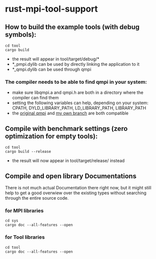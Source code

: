 # rust-mpi-tool-support

## How to build the example tools (with debug symbols):
```
cd tool
cargo build
```
- the result will appear in tool/target/debug/*
- \*\_pmpi.dylib can be used by directly linking the application to it
- \*\_qmpi.dylib can be used through qmpi

### The compiler needs to be able to find qmpi in your system:
+ make sure libqmpi.a and qmpi.h are both in a directory where the compiler can find them
+ setting the following variables can help, depending on your system: CPATH, DYLD_LIBRARY_PATH, LD_LIBRARY_PATH, LIBRARY_PATH
+ the [original qmpi](https://github.com/caps-tum/qmpi) and [my own branch](https://github.com/m2700/qmpi) are both compatible

## Compile with benchmark settings (zero optimization for empty tools):
```
cd tool
cargo build --release
```
- the result will now appear in tool/target/release/ instead

## Compile and open library Documentations
There is not much actual Documentation there right now, but it might still help to get a good overwiew over the existing types without searching through the entire source code.
### for MPI libraries
```
cd sys
cargo doc --all-features --open
```
### for Tool libraries
```
cd tool
cargo doc --all-features --open
```
